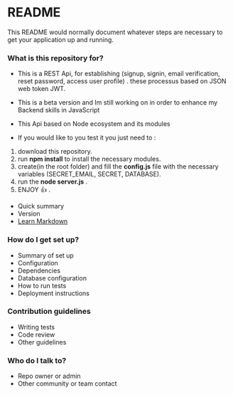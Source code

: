 # README #

This README would normally document whatever steps are necessary to get your application up and running.

### What is this repository for? ###
- This is a REST Api, for establishing (signup, signin, email verification, reset password, access user profile) . these processus based on JSON web token JWT.

- This is a beta version and Im still working on in order to enhance my Backend skills in JavaScript
- This Api based on Node ecosystem and its modules 

- If you would like to you test it you just need to :
1. download this repository.
2. run **npm install** to install the necessary modules.
3. create(in the root folder) and fill the **config.js** file with the necessary variables (SECRET_EMAIL, SECRET, DATABASE).
4. run the **node server.js** .
5. ENJOY :+1: .

* Quick summary
* Version
* [Learn Markdown](https://bitbucket.org/tutorials/markdowndemo)

### How do I get set up? ###

* Summary of set up
* Configuration
* Dependencies
* Database configuration
* How to run tests
* Deployment instructions

### Contribution guidelines ###

* Writing tests
* Code review
* Other guidelines

### Who do I talk to? ###

* Repo owner or admin
* Other community or team contact